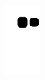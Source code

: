 ![snake gif](https://github.com/TtoBee0-0/TtoBee0-0/blob/output/github-contribution-grid-snake.svg)
